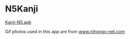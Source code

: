 # N5Kanji
[Kanji-N5.apk](https://drive.google.com/file/d/1il2CaPd337EZ3f8qk7cCo9OmFzDeL86A/view?usp=sharing)

Gif photos used in this app are from www.nihongo-net.com
